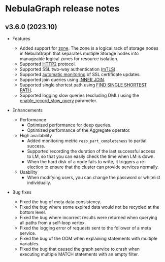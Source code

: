 # NebulaGraph release notes

## v3.6.0 (2023.10)

- Features
  - Added support for [zone](../../4.deployment-and-installation/5.zone.md). The zone is a logical rack of storage nodes in NebulaGraph that separates multiple Storage nodes into manageable logical zones for resource isolation.
  - Supported [HTTP2](../../5.configurations-and-logs/1.configurations/3.graph-config.md) protocol.
  - Supported SSL two-way authentication ([mTLS](../../7.data-security/4.ssl.md)).
  - Supported [automatic monitoring](../../7.data-security/4.ssl.md) of SSL certificate updates.
  - Supported join queries using [INNER JOIN](../../3.ngql-guide/8.clauses-and-options/joins.md).
  - Supported single shortest path using [FIND SINGLE SHORTEST PATH](../../3.ngql-guide/16.subgraph-and-path/2.find-path.md).
  - Supported logging slow queries (excluding DML) using the [enable_record_slow_query](../../5.configurations-and-logs/1.configurations/3.graph-config.md) parameter.

- Enhancements
  - Performance
    - Optimized performance for deep queries.
    - Optimized performance of the Aggregate operator.
  - High availability
    - Added monitoring metric `resp_part_completeness` to partial success.
    - Supported recording the duration of the last successful access to LM, so that you can easily check the time when LM is down.
    - When the hard disk of a node fails to write, it triggers a re-election to ensure that the cluster can provide services normally.
  - Usability
    - When modifying users, you can change the password or whitelist individually.

- Bug fixes
  - Fixed the bug of meta data consistency.
  - Fixed the bug where some expired data would not be recycled at the bottom level.
  - Fixed the bug where incorrect results were returned when querying all paths from a self-loop vertex.
  - Fixed the logging error of requests sent to the follower of a meta service.
  - Fixed the bug of the OOM when explaining statements with multiple variables.
  - Fixed the bug that caused the graph service to crash when executing multiple MATCH statements with an empty filter.
